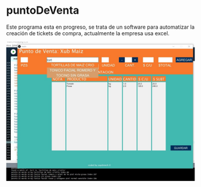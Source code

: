 # puntoDeVenta
Este programa esta en progreso, se trata de un software para automatizar la creación de tickets de compra, actualmente la empresa usa excel.

![enter image description here](https://raw.githubusercontent.com/zayelmech/puntoDeVenta/main/screenshot.jpg)
